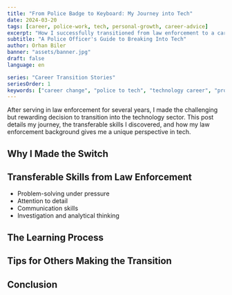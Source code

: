 ```yaml
---
title: "From Police Badge to Keyboard: My Journey into Tech"
date: 2024-03-20
tags: [career, police-work, tech, personal-growth, career-advice]
excerpt: "How I successfully transitioned from law enforcement to a career in technology, and the valuable skills that carried over."
subtitle: "A Police Officer's Guide to Breaking Into Tech"
author: Orhan Biler
banner: "assets/banner.jpg"
draft: false
language: en

series: "Career Transition Stories"
seriesOrder: 1
keywords: ["career change", "police to tech", "technology career", "professional development"]
---
```


After serving in law enforcement for several years, I made the challenging but rewarding decision to transition into the technology sector. This post details my journey, the transferable skills I discovered, and how my law enforcement background gives me a unique perspective in tech.

## Why I Made the Switch

## Transferable Skills from Law Enforcement
- Problem-solving under pressure
- Attention to detail
- Communication skills
- Investigation and analytical thinking

## The Learning Process

## Tips for Others Making the Transition

## Conclusion 